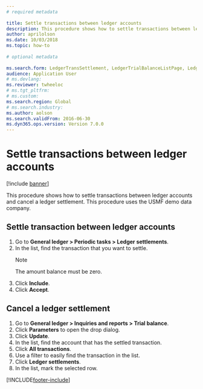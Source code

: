 ```yaml
--- 
# required metadata 
 
title: Settle transactions between ledger accounts
description: This procedure shows how to settle transactions between ledger accounts and cancel a ledger settlement. 
author: aprilolson
ms.date: 10/03/2018
ms.topic: how-to 
 
# optional metadata 
 
ms.search.form: LedgerTransSettlement, LedgerTrialBalanceListPage, LedgerTrialBalanceListPageBalanceParms, LedgerTransAccount, LedgerTransSettled   
audience: Application User 
# ms.devlang:  
ms.reviewer: twheeloc
# ms.tgt_pltfrm:  
# ms.custom:  
ms.search.region: Global
# ms.search.industry: 
ms.author: aolson
ms.search.validFrom: 2016-06-30 
ms.dyn365.ops.version: Version 7.0.0 
---
```

# Settle transactions between ledger accounts

[!include [banner](../../includes/banner.md)]

This procedure shows how to settle transactions between ledger accounts and cancel a ledger settlement. This procedure uses the USMF demo data company.


## Settle transaction between ledger accounts
1. Go to **General ledger > Periodic tasks > Ledger settlements**.
2. In the list, find the transaction that you want to settle.
   > [!NOTE]
   > The amount balance must be zero.  
3. Click **Include**.
4. Click **Accept**.

## Cancel a ledger settlement

1. Go to **General ledger > Inquiries and reports > Trial balance**.
2. Click **Parameters** to open the drop dialog.
3. Click **Update**.
4. In the list, find the account that has the settled transaction.
5. Click **All transactions**.
6. Use a filter to easily find the transaction in the list.
7. Click **Ledger settlements**.
8. In the list, mark the selected row.



[!INCLUDE[footer-include](../../../includes/footer-banner.md)]
